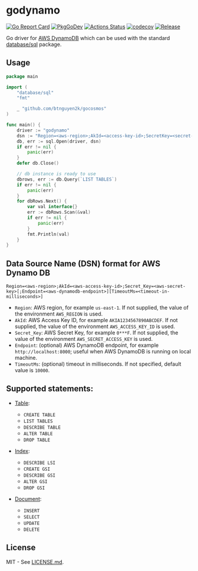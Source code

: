 # godynamo

[![Go Report Card](https://goreportcard.com/badge/github.com/btnguyen2k/godynamo)](https://goreportcard.com/report/github.com/btnguyen2k/godynamo)
[![PkgGoDev](https://pkg.go.dev/badge/github.com/btnguyen2k/godynamo)](https://pkg.go.dev/github.com/btnguyen2k/godynamo)
[![Actions Status](https://github.com/btnguyen2k/godynamo/workflows/godynamo/badge.svg)](https://github.com/btnguyen2k/godynamo/actions)
[![codecov](https://codecov.io/gh/btnguyen2k/godynamo/branch/main/graph/badge.svg?token=pYdHuxbIiI)](https://codecov.io/gh/btnguyen2k/godynamo)
[![Release](https://img.shields.io/github/release/btnguyen2k/godynamo.svg?style=flat-square)](RELEASE-NOTES.md)

Go driver for [AWS DynamoDB](https://aws.amazon.com/dynamodb/) which can be used with the standard [database/sql](https://golang.org/pkg/database/sql/) package.

## Usage

```go
package main

import (
	"database/sql"
	"fmt"

	_ "github.com/btnguyen2k/gocosmos"
)

func main() {
	driver := "godynamo"
	dsn := "Region=<aws-region>;AkId=<access-key-id>;SecretKey=<secret-key>"
	db, err := sql.Open(driver, dsn)
	if err != nil {
		panic(err)
	}
	defer db.Close()

	// db instance is ready to use
	dbrows, err := db.Query(`LIST TABLES`)
	if err != nil {
		panic(err)
	}
	for dbRows.Next() {
		var val interface{}
		err := dbRows.Scan(&val)
		if err != nil {
			panic(err)
		}
		fmt.Println(val)
	}
}
```

## Data Source Name (DSN) format for AWS Dynamo DB

`Region=<aws-region>;AkId=<aws-access-key-id>;Secret_Key=<aws-secret-key>[;Endpoint=<aws-dynamodb-endpoint>][TimeoutMs=<timeout-in-milliseconds>]`

- `Region`: AWS region, for example `us-east-1`. If not supplied, the value of the environment `AWS_REGION` is used.
- `AkId`: AWS Access Key ID, for example `AKIA1234567890ABCDEF`. If not supplied, the value of the environment `AWS_ACCESS_KEY_ID` is used.
- `Secret_Key`: AWS Secret Key, for example `0***F`. If not supplied, the value of the environment `AWS_SECRET_ACCESS_KEY` is used.
- `Endpoint`: (optional) AWS DynamoDB endpoint, for example `http://localhost:8000`; useful when AWS DynamoDB is running on local machine.
- `TimeoutMs`: (optional) timeout in milliseconds. If not specified, default value is `10000`.

## Supported statements:

- [Table](SQL_TABLE.md):
  - `CREATE TABLE`
  - `LIST TABLES`
  - `DESCRIBE TABLE`
  - `ALTER TABLE`
  - `DROP TABLE`

- [Index](SQL_INDEX.md):
  - `DESCRIBE LSI`
  - `CREATE GSI`
  - `DESCRIBE GSI`
  - `ALTER GSI`
  - `DROP GSI`

- [Document](SQL_DOCUMENT.md):
  - `INSERT`
  - `SELECT`
  - `UPDATE`
  - `DELETE`

## License

MIT - See [LICENSE.md](LICENSE.md).
